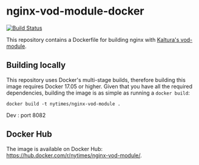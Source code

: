 nginx-vod-module-docker
=======================

[![Build Status](https://cloud.drone.io/api/badges/nytimes/nginx-vod-module-docker/status.svg)](https://cloud.drone.io/nytimes/nginx-vod-module-docker)

This repository contains a Dockerfile for building nginx with [Kaltura's
vod-module](https://github.com/kaltura/nginx-vod-module).

Building locally
----------------

This repository uses Docker's multi-stage builds, therefore building this image
requires Docker 17.05 or higher. Given that you have all the required
dependencies, building the image is as simple as running a ``docker build``:

```
docker build -t nytimes/nginx-vod-module .
```

Dev : port 8082

Docker Hub
----------

The image is available on Docker Hub: https://hub.docker.com/r/nytimes/nginx-vod-module/.
